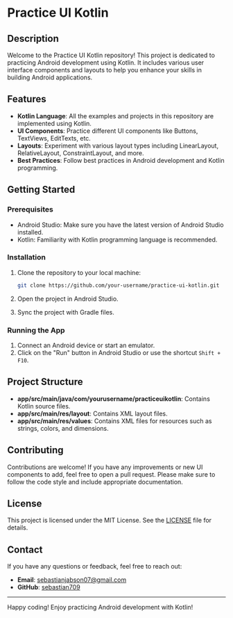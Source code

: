 # Practice UI Kotlin

## Description

Welcome to the Practice UI Kotlin repository! This project is dedicated to practicing Android development using Kotlin. It includes various user interface components and layouts to help you enhance your skills in building Android applications.

## Features

- **Kotlin Language**: All the examples and projects in this repository are implemented using Kotlin.
- **UI Components**: Practice different UI components like Buttons, TextViews, EditTexts, etc.
- **Layouts**: Experiment with various layout types including LinearLayout, RelativeLayout, ConstraintLayout, and more.
- **Best Practices**: Follow best practices in Android development and Kotlin programming.

## Getting Started

### Prerequisites

- Android Studio: Make sure you have the latest version of Android Studio installed.
- Kotlin: Familiarity with Kotlin programming language is recommended.

### Installation

1. Clone the repository to your local machine:

   ```bash
   git clone https://github.com/your-username/practice-ui-kotlin.git
   ```

2. Open the project in Android Studio.

3. Sync the project with Gradle files.

### Running the App

1. Connect an Android device or start an emulator.
2. Click on the "Run" button in Android Studio or use the shortcut `Shift + F10`.

## Project Structure

- **app/src/main/java/com/yourusername/practiceuikotlin**: Contains Kotlin source files.
- **app/src/main/res/layout**: Contains XML layout files.
- **app/src/main/res/values**: Contains XML files for resources such as strings, colors, and dimensions.

## Contributing

Contributions are welcome! If you have any improvements or new UI components to add, feel free to open a pull request. Please make sure to follow the code style and include appropriate documentation.

## License

This project is licensed under the MIT License. See the [LICENSE](LICENSE) file for details.

## Contact

If you have any questions or feedback, feel free to reach out:

- **Email**: sebastianjabson07@gmail.com
- **GitHub**: [sebastian709](https://github.com/sebastian709)

---

Happy coding! Enjoy practicing Android development with Kotlin!
